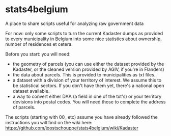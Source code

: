 # stats4belgium
A place to share scripts useful for analyzing raw government data

For now: only some scripts to turn the current Kadaster dumps as provided to every municipality in Belgium into some nice statistics about ownership, number of residences et cetera.

Before you start: you will need:
- the geometry of parcels (you can use either the dataset provided by the Kadaster, or the cleaned version provided by AGIV, if you're in Flanders)
- the data about parcels. This is provided to municipalities as txt files.
- a dataset with a division of your territory of interest. We assume this to be statistical sectors. If you don't have them yet, there's a national open dataset available.
- a way to convert either DAA (a field in one of the txt's) or your territory devisions into postal codes. You will need those to complete the address of parcels.

The scripts (starting with 00_ etc) assume you have already followed the instructions you will find on the wiki here: 
https://github.com/joostschouppe/stats4belgium/wiki/Kadaster
